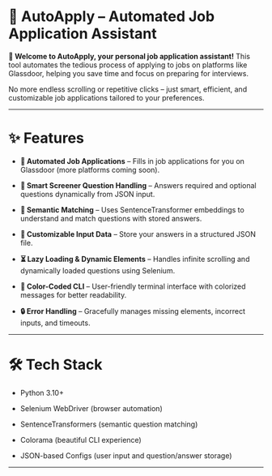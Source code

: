 # 🚀 AutoApply – Automated Job Application Assistant

**👋 Welcome to AutoApply, your personal job application assistant!**
This tool automates the tedious process of applying to jobs on platforms like Glassdoor, helping you save time and focus on preparing for interviews.

No more endless scrolling or repetitive clicks – just smart, efficient, and customizable job applications tailored to your preferences.

---

# ✨ Features

- **🤖 Automated Job Applications** – Fills in job applications for you on Glassdoor (more platforms coming soon).

- **📝 Smart Screener Question Handling** – Answers required and optional questions dynamically from JSON input.

- **🎯 Semantic Matching** – Uses SentenceTransformer embeddings to understand and match questions with stored answers.

- **📜 Customizable Input Data** – Store your answers in a structured JSON file.

- **⏳ Lazy Loading & Dynamic Elements** – Handles infinite scrolling and dynamically loaded questions using Selenium.

- **🎨 Color-Coded CLI** – User-friendly terminal interface with colorized messages for better readability.

- **🔒 Error Handling** – Gracefully manages missing elements, incorrect inputs, and timeouts.

---

# 🛠️ Tech Stack

- Python 3.10+

- Selenium WebDriver (browser automation)

- SentenceTransformers (semantic question matching)

- Colorama (beautiful CLI experience)

- JSON-based Configs (user input and question/answer storage)

---


